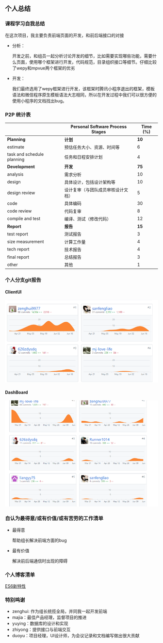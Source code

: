 ## 个人总结

### 课程学习自我总结

在这次项目，我主要负责前端页面的开发，和前后端接口的对接

* 分析：

  开发之前，和组员一起分析讨论开发的细节，比如需要实现哪些功能，需要什么页面，使用哪个框架进行开发，代码规范，目录组织接口等细节。仔细比较了wepy和mpvue两个框架的优劣

* 开发：

  我们最终选用了wepy框架进行开发，该框架时腾讯小程序退出的框架，模板语法和微信程序原生模板语法大志相同，所以在开发过程中我们可以很方便的使用小程序的文档找出bug。

### P2P 统计表

|                            | **Personal Software Process Stages** | **Time (%)** |
| -------------------------- | ------------------------------------ | ------------ |
| **Planning**               | **计划**                             | **10**       |
| estimate                   | 预估任务大小、资源、时间等           | 6            |
| task and schedule planning | 任务和日程安排计划                   | 4            |
| **Development**            | **开发**                             | **75**       |
| analysis                   | 需求分析                             | 10           |
| design                     | 具体设计，包括设计架构等             | 10           |
| design review              | 设计复审（与团队成员审核设计文档）   | 5            |
| code                       | 具体编码                             | 30           |
| code review                | 代码复审                             | 8            |
| compile and test           | 编译、测试（修改代码）               | 12           |
| **Report**                 | **报告**                             | **15**       |
| test report                | 测试报告                             | 3            |
| size measurement           | 计算工作量                           | 4            |
| tech report                | 技术报告                             | 4            |
| final report               | 总结报告                             | 3            |
| other                      | 其他                                 | 1            |

### 个人分支git报告

#### ClientUI

![](https://github.com/sysu-team1/Dashboard/blob/master/images/sanfeng1.PNG?raw=true)

#### DashBoard

![](https://github.com/sysu-team1/Dashboard/blob/master/images/2.PNG?raw=true)

### 自认为最得意/或有价值/或有苦劳的工作清单

* 最得意

  帮助组长解决前端方面的bug

* 最有价值

  解决前后端通信时出现的障碍

### 个人博客清单

[ES6新特性](https://blog.csdn.net/qq_36297981/article/details/93418205)

### 特别鸣谢

* zenghui: 作为组长统揽全局，并同我一起开发前端
* majia：最佳产品经理，监督项目的推进
* yuying：数据库的设计和实现
* zhiyong：提供接口与前端交互
* duoyu：项目经理，UI设计师，为会议记录和文档编写做出很大贡献
